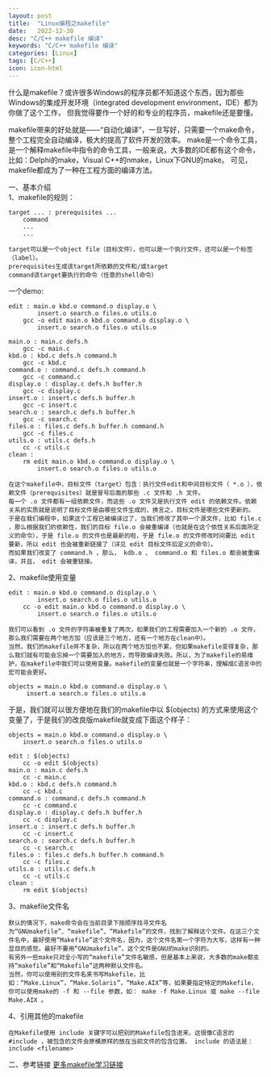 ```yaml
---
layout: post
title:  "Linux编程之makefile"
date:   2022-12-30
desc: "C/C++ makefile 编译"
keywords: "C/C++ makefile 编译"
categories: [Linux]
tags: [C/C++]
icon: icon-html
---
```


什么是makefile？或许很多Windows的程序员都不知道这个东西，因为那些Windows的集成开发环境（integrated development environment，IDE）都为你做了这个工作，
但我觉得要作一个好的和专业的程序员，makefile还是要懂。

makefile带来的好处就是——“自动化编译”，一旦写好，只需要一个make命令，整个工程完全自动编译，极大的提高了软件开发的效率。 
make是一个命令工具，是一个解释makefile中指令的命令工具，一般来说，大多数的IDE都有这个命令，比如：Delphi的make，Visual C++的nmake，Linux下GNU的make。
可见，makefile都成为了一种在工程方面的编译方法。

一、基本介绍<br/>
1、makefile的规则：

    target ... : prerequisites ...
        command
        ...
        ...
        
    target可以是一个object file（目标文件），也可以是一个执行文件，还可以是一个标签（label）。
    prerequisites生成该target所依赖的文件和/或target
    command该target要执行的命令（任意的shell命令）
    
一个demo:

    edit : main.o kbd.o command.o display.o \
            insert.o search.o files.o utils.o
        gcc -o edit main.o kbd.o command.o display.o \
            insert.o search.o files.o utils.o
    
    main.o : main.c defs.h
        gcc -c main.c
    kbd.o : kbd.c defs.h command.h
        gcc -c kbd.c
    command.o : command.c defs.h command.h
        gcc -c command.c
    display.o : display.c defs.h buffer.h
        gcc -c display.c
    insert.o : insert.c defs.h buffer.h
        gcc -c insert.c
    search.o : search.c defs.h buffer.h
        gcc -c search.c
    files.o : files.c defs.h buffer.h command.h
        gcc -c files.c
    utils.o : utils.c defs.h
        cc -c utils.c
    clean :
        rm edit main.o kbd.o command.o display.o \
            insert.o search.o files.o utils.o
    
    在这个makefile中，目标文件（target）包含：执行文件edit和中间目标文件（ *.o ），依赖文件（prerequisites）就是冒号后面的那些 .c 文件和 .h 文件。
    每一个 .o 文件都有一组依赖文件，而这些 .o 文件又是执行文件 edit 的依赖文件。依赖关系的实质就是说明了目标文件是由哪些文件生成的，换言之，目标文件是哪些文件更新的。      
    于是在我们编程中，如果这个工程已被编译过了，当我们修改了其中一个源文件，比如 file.c ，那么根据我们的依赖性，我们的目标 file.o 会被重编译（也就是在这个依性关系后面所定义的命令），于是 file.o 的文件也是最新的啦，于是 file.o 的文件修改时间要比 edit 要新，所以 edit 也会被重新链接了（详见 edit 目标文件后定义的命令）。
    而如果我们改变了 command.h ，那么， kdb.o 、 command.o 和 files.o 都会被重编译，并且， edit 会被重链接。
    
2、makefile使用变量

    edit : main.o kbd.o command.o display.o \
            insert.o search.o files.o utils.o
        cc -o edit main.o kbd.o command.o display.o \
            insert.o search.o files.o utils.o
            
    我们可以看到 .o 文件的字符串被重复了两次，如果我们的工程需要加入一个新的 .o 文件，那么我们需要在两个地方加（应该是三个地方，还有一个地方在clean中）。
    当然，我们的makefile并不复杂，所以在两个地方加也不累，但如果makefile变得复杂，那么我们就有可能会忘掉一个需要加入的地方，而导致编译失败。所以，为了makefile的易维护，在makefile中我们可以使用变量。makefile的变量也就是一个字符串，理解成C语言中的宏可能会更好。          
    
    objects = main.o kbd.o command.o display.o \
         insert.o search.o files.o utils.o
         
于是，我们就可以很方便地在我们的makefile中以 $(objects) 的方式来使用这个变量了，于是我们的改良版makefile就变成下面这个样子：       

    objects = main.o kbd.o command.o display.o \
        insert.o search.o files.o utils.o
    
    edit : $(objects)
        cc -o edit $(objects)
    main.o : main.c defs.h
        cc -c main.c
    kbd.o : kbd.c defs.h command.h
        cc -c kbd.c
    command.o : command.c defs.h command.h
        cc -c command.c
    display.o : display.c defs.h buffer.h
        cc -c display.c
    insert.o : insert.c defs.h buffer.h
        cc -c insert.c
    search.o : search.c defs.h buffer.h
        cc -c search.c
    files.o : files.c defs.h buffer.h command.h
        cc -c files.c
    utils.o : utils.c defs.h
        cc -c utils.c
    clean :
        rm edit $(objects)
        
3、makefile文件名

    默认的情况下，make命令会在当前目录下按顺序找寻文件名为“GNUmakefile”、“makefile”、“Makefile”的文件，找到了解释这个文件。在这三个文件名中，最好使用“Makefile”这个文件名，因为，这个文件名第一个字符为大写，这样有一种显目的感觉。最好不要用“GNUmakefile”，这个文件是GNU的make识别的。
    有另外一些make只对全小写的“makefile”文件名敏感，但是基本上来说，大多数的make都支持“makefile”和“Makefile”这两种默认文件名。
    当然，你可以使用别的文件名来书写Makefile，比如：“Make.Linux”，“Make.Solaris”，“Make.AIX”等，如果要指定特定的Makefile，你可以使用make的 -f 和 --file 参数，如： make -f Make.Linux 或 make --file Make.AIX 。
    
4、引用其他的makefile

    在Makefile使用 include 关键字可以把别的Makefile包含进来，这很像C语言的 #include ，被包含的文件会原模原样的放在当前文件的包含位置。 include 的语法是：
    include <filename>            
    
    
二、参考链接
[更多makefile学习链接](https://seisman.github.io/how-to-write-makefile/conditionals.html)
    